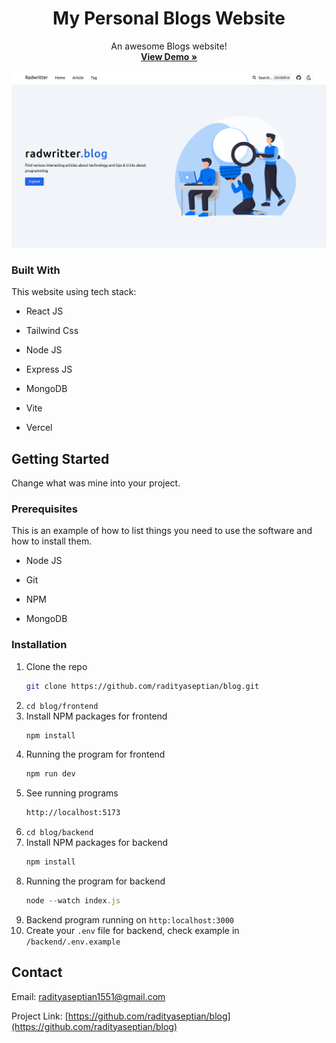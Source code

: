 <!-- PROJECT LOGO -->
<div align="center">
  <h1 align="center">My Personal Blogs Website</h1>
  <p align="center">
    An awesome Blogs website!
    <br />
    <a href="https://radwritter.vercel.app/"><strong>View Demo »</strong></a>
  </p>
</div>

<img src='./frontend/public/blog.png' />

### Built With

This website using tech stack:

- React JS

- Tailwind Css

- Node JS

- Express JS

- MongoDB

- Vite

- Vercel

## Getting Started

Change what was mine into your project.

### Prerequisites

This is an example of how to list things you need to use the software and how to install them.

- Node JS

- Git

- NPM

- MongoDB

### Installation

1. Clone the repo
   ```sh
   git clone https://github.com/radityaseptian/blog.git
   ```
2. `cd blog/frontend`
3. Install NPM packages for frontend
   ```sh
   npm install
   ```
4. Running the program for frontend
   ```sh
   npm run dev
   ```
5. See running programs
   ```sh
   http://localhost:5173
   ```
6. `cd blog/backend`
7. Install NPM packages for backend
   ```sh
   npm install
   ```
7. Running the program for backend
   ```js
   node --watch index.js
   ```
8. Backend program running on `http:localhost:3000`
9. Create your `.env` file for backend, check example in `/backend/.env.example`

## Contact

Email: radityaseptian1551@gmail.com

Project Link: [https://github.com/radityaseptian/blog](https://github.com/radityaseptian/blog)
